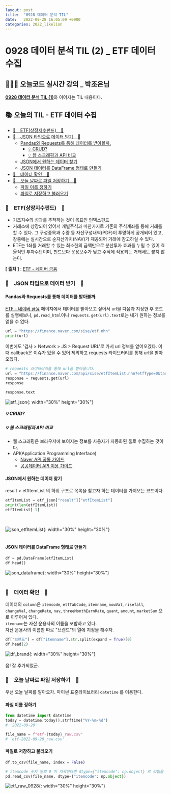 ```yaml
---
layout: post
title:  "0928 데이터 분석 TIL"
date:   2022-09-28 16:05:09 +0900
categories: 2022_likelion
---
```

# 0928 데이터 분석 TIL (2) _ ETF 데이터 수집



## 👩🏻‍💻 오늘코드 실시간 강의 _ 박조은님

[**0928 데이터 분석 TIL (1)**](https://seul1230.github.io/2022_likelion/2022-09-28-likelion-TIL1/)와 이어지는 TIL 내용이다. 
<br/>

## 📚 오늘의 TIL - ETF 데이터 수집

- [🐾　ETF(상장지수펀드)　🐾](#---etf-----------)
- [🐾　JSON 타입으로 데이터 받기　🐾](#---json---------------)
  * [Pandas와 Requests를 통해 데이터를 받아볼까.](#pandas--requests--------------)
    + [💡 CRUD?](#---crud-)
    + [💡 웹 스크래핑과 API 비교](#-----------api---)
  * [JSON에서 원하는 데이터 찾기](#json-------------)
  * [JSON 데이터를 DataFrame 형태로 만들기](#json------dataframe--------)
- [🐾　데이터 확인　🐾](#------------)
- [🐾　오늘 날짜로 파일 저장하기　🐾](#--------------------)
  * [파일 이름 정하기](#---------)
  * [파일로 저장하고 불러오기](#-------------)


### 🐾　ETF(상장지수펀드)　🐾
- 기초지수의 성과를 추적하는 것이 목표인 인덱스펀드
- 거래소에 상장되어 있어서 개별주식과 마찬가지로 기존의 주식계좌를 통해 거래를 할 수 있다. 그 구성종목과 수량 등 자산구성내역(PDF)이 투명하게 공개되어 있고, 장중에는 실시간으로 순자산가치(NAV)가 제공되어 거래에 참고하실 수 있다. 
- ETF는 1좌를 거래할 수 있는 최소한의 금액만으로 분산투자 효과를 누릴 수 있어 효율적인 투자수단이며, 펀드보다 운용보수가 낮고 주식에 적용되는 거래세도 붙지 않는다. 

**[ 출처 ]** : [ETF - 네이버 금융](https://finance.naver.com/sise/etf.nhn) <br/>


### 🐾　JSON 타입으로 데이터 받기　🐾
#### Pandas와 Requests를 통해 데이터를 받아볼까.
[ETF - 네이버 금융](https://finance.naver.com/sise/etf.nhn) 페이지에서 데이터를 받아오고 싶어서 url을 다음과 지정한 후 코드를 실행해보니, `pd.read_html`이나 `requests.get(url).text`로는 내가 원하는 정보를 얻을 수 없다.
```python
url = "https://finance.naver.com/sise/etf.nhn"
print(url)
```
이번에도 '검사 > Network > JS > Request URL'로 가서 url 정보를 얻어오겠다. 이때 callback은 이슈가 있을 수 있어 제외하고 requests 라이브러리를 통해 url을 받아오겠다. 
```python
# requests 라이브러리를 통해 url을 받아옵니다.
url = "https://finance.naver.com/api/sise/etfItemList.nhn?etfType=0&targetColumn=market_sum&sortOrder=desc"
response = requests.get(url)
response
```
```python
response.text
```
![etf_json](/assets/img/img_220927/.png){: width="30%" height="30%"} <br/>

##### 💡 CRUD?
##### 💡 웹 스크래핑과 API 비교
- 웹 스크래핑은 브라우저에 보여지는 정보를 사용자가 자동화된 툴로 수집하는 것이다.
- API(Application Programming Interface)
    - [Naver API 공통 가이드](https://developers.naver.com/docs/common/openapiguide/apilist.md#%EB%A1%9C%EA%B7%B8%EC%9D%B8-%EB%B0%A9%EC%8B%9D-%EC%98%A4%ED%94%88-api)
    - [공공데이터 API 이용 가이드](https://www.data.go.kr/ugs/selectPublicDataUseGuideView.do)

#### JSON에서 원하는 데이터 찾기
result > etfItemList 의 하위 구조로 목록을 찾고자 하는 데이터를 가져오는 코드이다. 
```python
etfItemList = etf_json["result"]["etfItemList"]
print(len(etfItemList))
etfItemList[-1]
```
<br/>

![json_etfItemList](/assets/img/img_220927/.png){: width="30%" height="30%"} <br/><br/>

#### JSON 데이터를 DataFrame 형태로 만들기
```python
df = pd.DataFrame(etfItemList)
df.head()
```
![json_dataframe](/assets/img/img_220927/.png){: width="30%" height="30%"} <br/><br/>

### 🐾　데이터 확인　🐾
데이터의 `column`은 `itemcode`, `etfTabCode`, `itemname`, `nowVal`, `risefall`, `changeVal`, `changeRate`, `nav`, `threeMonthEarnRate`, `quant`, `amount`, `marketSum` 으로 이루어져 있다.
<br/>
`itemname`는 자산 운용사의 이름을 포함하고 있다.
<br/>
자산 운용사의 이름만 따로 "브랜드"의 열에 지정을 해주자.

```python
df["브랜드"] = df["itemname"].str.split(expand = True)[0]
df.head(2)
```
![df_brand](/assets/img/img_220927/.png){: width="30%" height="30%"} <br/><br/>
음! 잘 추가되었군.

### 🐾　오늘 날짜로 파일 저장하기　🐾

우선 오늘 날짜를 알아오자. 파이썬 표준라이브러리 `datetime` 를 이용한다.

#### 파일 이름 정하기
```python
from datetime import datetime
today = datetime.today().strftime("%Y-%m-%d")
# '2022-09-28'

file_name = f"etf-{today}_raw.csv"
# 'etf-2022-09-28_raw.csv'
```
#### 파일로 저장하고 불러오기
```python
df.to_csv(file_name, index = False)

# itemcode 숫자 앞의 0 이 지워진다면 dtype={"itemcode": np.object} 로 타입을 지정해 주면 문자형태로 읽어옵니다.
pd.read_csv(file_name, dtype={"itemcode": np.object})
```
![etf_raw_0928](/assets/img/img_220927/.png){: width="30%" height="30%"} <br/>



<!-- ### 🐾　ETF란　🐾
### 🐾　ETF란　🐾
### 🐾　ETF란　🐾
### 🐾　ETF란　🐾
### 🐾　ETF란　🐾
### 🐾　ETF란　🐾 -->
